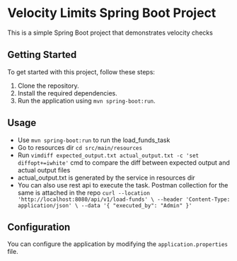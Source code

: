 # Velocity Limits Spring Boot Project

This is a simple Spring Boot project that demonstrates velocity checks

## Getting Started

To get started with this project, follow these steps:

1. Clone the repository.
2. Install the required dependencies.
3. Run the application using `mvn spring-boot:run`.

## Usage
- Use `mvn spring-boot:run` to run the load_funds_task
- Go to resources dir  `cd src/main/resources`
- Run `vimdiff expected_output.txt actual_output.txt -c 'set diffopt+=iwhite'` cmd to compare the diff between expected output and actual output files
- actual_output.txt is generated by the service in resources dir
- You can also use rest api to execute the task. Postman collection for the same is attached in the repo 
        ```curl --location 'http://localhost:8080/api/v1/load-funds' \
  --header 'Content-Type: application/json' \
  --data '{
  "executed_by": "Admin"
  }'```

## Configuration
You can configure the application by modifying the `application.properties` file.

